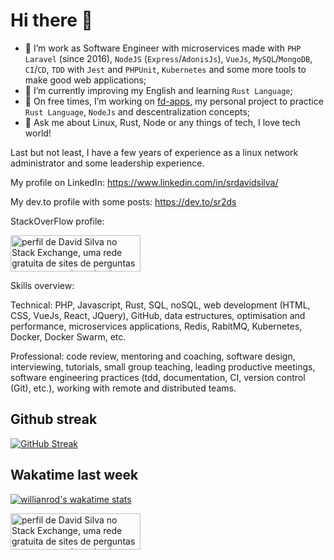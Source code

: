 # Hi there 👋

- 🔭 I’m work as Software Engineer with microservices made with `PHP Laravel` (since 2016), `NodeJS` (`Express`/`AdonisJs`), `VueJs`, `MySQL`/`MongoDB`, `CI`/`CD`, `TDD` with `Jest` and `PHPUnit`, `Kubernetes` and some more tools to make good web applications;
- 🌱 I’m currently improving my English and learning `Rust Language`;
- 👯 On free times, I’m working on [fd-apps](https://github.com/fdapps-tools), my personal project to practice `Rust Language`, `NodeJs` and descentralization concepts;
- 💬 Ask me about Linux, Rust, Node or any things of tech, I love tech world!

Last but not least, I have a few years of experience as a linux network administrator and some leadership experience.

My profile on LinkedIn: https://www.linkedin.com/in/srdavidsilva/

My dev.to profile with some posts: https://dev.to/sr2ds

StackOverFlow profile:

<a href="https://stackexchange.com/users/5807904"><img src="https://stackexchange.com/users/flair/5807904.png" width="208" height="58" alt="perfil de David Silva no Stack Exchange, uma rede gratuita de sites de perguntas e respostas orientadas &#224; comunidade" title="perfil de David Silva no Stack Exchange, uma rede gratuita de sites de perguntas e respostas orientadas &#224; comunidade"></a>


Skills overview:

Technical: PHP, Javascript, Rust, SQL, noSQL, web development (HTML, CSS, VueJs, React, JQuery), GitHub, data estructures, optimisation and performance, microservices applications, Redis, RabitMQ, Kubernetes, Docker, Docker Swarm, etc.

Professional: code review, mentoring and coaching, software design, interviewing, tutorials, small group teaching, leading productive meetings, software engineering
practices (tdd, documentation, CI, version control (Git), etc.), working with remote and distributed teams.

## Github streak
[![GitHub Streak](https://github-readme-streak-stats.herokuapp.com?user=sr2ds&theme=dark&hide_border=true)](https://git.io/streak-stats)

## Wakatime last week
[![willianrod's wakatime stats](https://github-readme-stats.vercel.app/api/wakatime?username=sr2ds)](https://github.com/anuraghazra/github-readme-stats)

<a href="https://stackexchange.com/users/5807904"><img src="https://stackexchange.com/users/flair/5807904.png" width="208" height="58" alt="perfil de David Silva no Stack Exchange, uma rede gratuita de sites de perguntas e respostas orientadas &#224; comunidade" title="perfil de David Silva no Stack Exchange, uma rede gratuita de sites de perguntas e respostas orientadas &#224; comunidade"></a>
